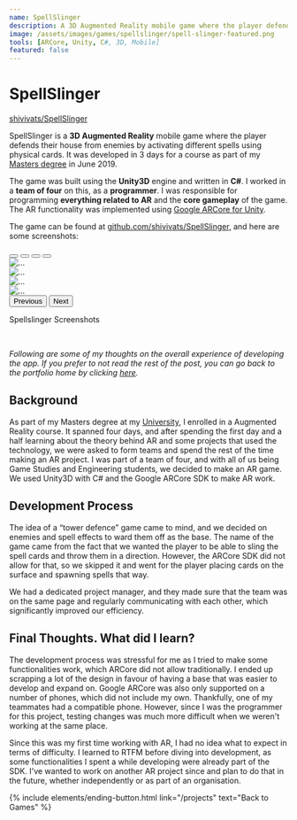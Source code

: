 ```yaml
---
name: SpellSlinger
description: A 3D Augmented Reality mobile game where the player defends their house from enemies by activating different spells using physical cards.
image: /assets/images/games/spellslinger/spell-slinger-featured.png
tools: [ARCore, Unity, C#, 3D, Mobile]
featured: false
---
```


# SpellSlinger

<i class="fab fa-github fa-1x"></i> [shivivats/SpellSlinger](https://github.com/shivivats/SpellSlinger)

SpellSlinger is a **3D Augmented Reality** mobile game where the player defends their house from enemies by activating different spells using physical cards. It was developed in 3 days for a course as part of my [Masters degree](https://www.aau.at/en/studien/master-game-studies-and-engineering/) in June 2019.

The game was built using the **Unity3D** engine and written in **C#**. I worked in a **team of four** on this, as a **programmer**. I was responsible for programming **everything related to AR** and the **core gameplay** of the game. The AR functionality was implemented using [Google ARCore for Unity](https://unity3d.com/partners/google/arcore).

The game can be found at [github.com/shivivats/SpellSlinger](https://github.com/shivivats/SpellSlinger), and here are some screenshots:

<div id="spellslingerCarousel" class="carousel slide" data-bs-theme="dark">
  <div class="carousel-indicators">
    <button type="button" data-bs-target="#spellslingerCarousel" data-bs-slide-to="0" class="active" aria-current="true" aria-label="Slide 1"></button>
    <button type="button" data-bs-target="#spellslingerCarousel" data-bs-slide-to="1" aria-label="Slide 2"></button>
    <button type="button" data-bs-target="#spellslingerCarousel" data-bs-slide-to="2" aria-label="Slide 3"></button>
    <button type="button" data-bs-target="#spellslingerCarousel" data-bs-slide-to="3" aria-label="Slide 4"></button>
  </div>
  <div class="carousel-inner">
    <div class="carousel-item active">
      <img src="/assets/images/games/spellslinger/spell-slinger-featured.png" class="d-block w-75" alt="...">
    </div>
    <div class="carousel-item">
      <img src="/assets/images/games/spellslinger/ss-1.png" class="d-block w-75" alt="...">
    </div>
    <div class="carousel-item">
      <img src="/assets/images/games/spellslinger/ss-2.png" class="d-block w-75" alt="...">
    </div>
    <div class="carousel-item">
      <img src="/assets/images/games/spellslinger/ss-3.png" class="d-block w-75" alt="...">
    </div>
  </div>
  <button class="carousel-control-prev" type="button" data-bs-target="#spellslingerCarousel" data-bs-slide="prev"  data-bs-theme="dark">
    <span class="carousel-control-prev-icon" aria-hidden="true"></span>
    <span class="visually-hidden">Previous</span>
  </button>
  <button class="carousel-control-next" type="button" data-bs-target="#spellslingerCarousel" data-bs-slide="next"  data-bs-theme="dark">
    <span class="carousel-control-next-icon" aria-hidden="true"></span>
    <span class="visually-hidden">Next</span>
  </button>
</div>
<div class="text-center">
    <p>Spellslinger Screenshots</p>
</div>


<br/>

*Following are some of my thoughts on the overall experience of developing the app. If you prefer to not read the rest of the post, you can go back to the portfolio home by clicking [here](/projects).*

## Background

As part of my Masters degree at my [University](https://www.aau.at/), I enrolled in a Augmented Reality course. It spanned four days, and after spending the first day and a half learning about the theory behind AR and some projects that used the technology, we were asked to form teams and spend the rest of the time making an AR project. I was part of a team of four, and with all of us being Game Studies and Engineering students, we decided to make an AR game. We used Unity3D with C# and the Google ARCore SDK to make AR work.

## Development Process

The idea of a “tower defence” game came to mind, and we decided on enemies and spell effects to ward them off as the base. The name of the game came from the fact that we wanted the player to be able to sling the spell cards and throw them in a direction. However, the ARCore SDK did not allow for that, so we skipped it and went for the player placing cards on the surface and spawning spells that way.

We had a dedicated project manager, and they made sure that the team was on the same page and regularly communicating with each other, which significantly improved our efficiency.

## Final Thoughts. What did I learn?

The development process was stressful for me as I tried to make some functionalities work, which ARCore did not allow traditionally. I ended up scrapping a lot of the design in favour of having a base that was easier to develop and expand on. Google ARCore was also only supported on a number of phones, which did not include my own. Thankfully, one of my teammates had a compatible phone. However, since I was the programmer for this project, testing changes was much more difficult when we weren't working at the same place.

Since this was my first time working with AR, I had no idea what to expect in terms of difficulty. I learned to RTFM before diving into development, as some functionalities I spent a while developing were already part of the SDK. I've wanted to work on another AR project since and plan to do that in the future, whether independently or as part of an organisation.


<p class="text-center">
{% include elements/ending-button.html link="/projects" text="Back to Games" %}
</p>
